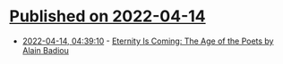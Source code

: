 # [Published on 2022-04-14](index.md)

* [2022-04-14, 04:39:10](https://news.ycombinator.com/item?id=31023459) - [Eternity Is Coming: The Age of the Poets by Alain Badiou](https://sydneyreviewofbooks.com/review/age-of-poets-alain-badiou/)
